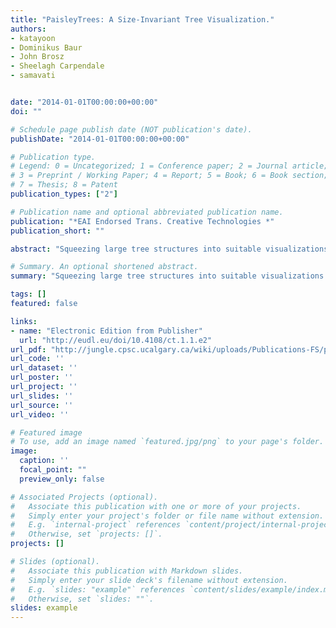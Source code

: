 ```yaml
---
title: "PaisleyTrees: A Size-Invariant Tree Visualization."
authors:
- katayoon
- Dominikus Baur
- John Brosz
- Sheelagh Carpendale
- samavati


date: "2014-01-01T00:00:00+00:00"
doi: ""

# Schedule page publish date (NOT publication's date).
publishDate: "2014-01-01T00:00:00+00:00"

# Publication type.
# Legend: 0 = Uncategorized; 1 = Conference paper; 2 = Journal article;
# 3 = Preprint / Working Paper; 4 = Report; 5 = Book; 6 = Book section;
# 7 = Thesis; 8 = Patent
publication_types: ["2"]

# Publication name and optional abbreviated publication name.
publication: "*EAI Endorsed Trans. Creative Technologies *"
publication_short: ""

abstract: "Squeezing large tree structures into suitable visualizations has been a perennial problem. In response to this challenge, we present PaisleyTrees, a size-invariant tree visualization. PaisleyTrees integrate node-of-interest focus with tree-cut presentations to support rapid tree navigation without resorting to zooming and panning. This visualization offers the ability to work with trees of arbitrary depth and breadth, and maintains legibility for displayed elements. These advantages are achieved by using a hybrid layout, inspired by traditional Paisley patterns, that combines node-link, nested and adjacency-based tree layout techniques, and offers both depth and breadth elision."

# Summary. An optional shortened abstract.
summary: "Squeezing large tree structures into suitable visualizations has been a perennial problem. In response to this challenge, we present PaisleyTrees, a size-invariant tree visualization. PaisleyTrees integrate node-of-interest focus with tree-cut presentations to support rapid tree navigation without resorting to zooming and panning. This visualization offers the ability to work with trees of arbitrary depth and breadth, and maintains legibility for displayed elements. These advantages are achieved..."

tags: []
featured: false

links:
- name: "Electronic Edition from Publisher"
  url: "http://eudl.eu/doi/10.4108/ct.1.1.e2"
url_pdf: "http://jungle.cpsc.ucalgary.ca/wiki/uploads/Publications-FS/paisleytrees-ct2014-etemad.pdf"
url_code: ''
url_dataset: ''
url_poster: ''
url_project: ''
url_slides: ''
url_source: ''
url_video: ''

# Featured image
# To use, add an image named `featured.jpg/png` to your page's folder. 
image:
  caption: ''
  focal_point: ""
  preview_only: false

# Associated Projects (optional).
#   Associate this publication with one or more of your projects.
#   Simply enter your project's folder or file name without extension.
#   E.g. `internal-project` references `content/project/internal-project/index.md`.
#   Otherwise, set `projects: []`.
projects: []

# Slides (optional).
#   Associate this publication with Markdown slides.
#   Simply enter your slide deck's filename without extension.
#   E.g. `slides: "example"` references `content/slides/example/index.md`.
#   Otherwise, set `slides: ""`.
slides: example
---
```


